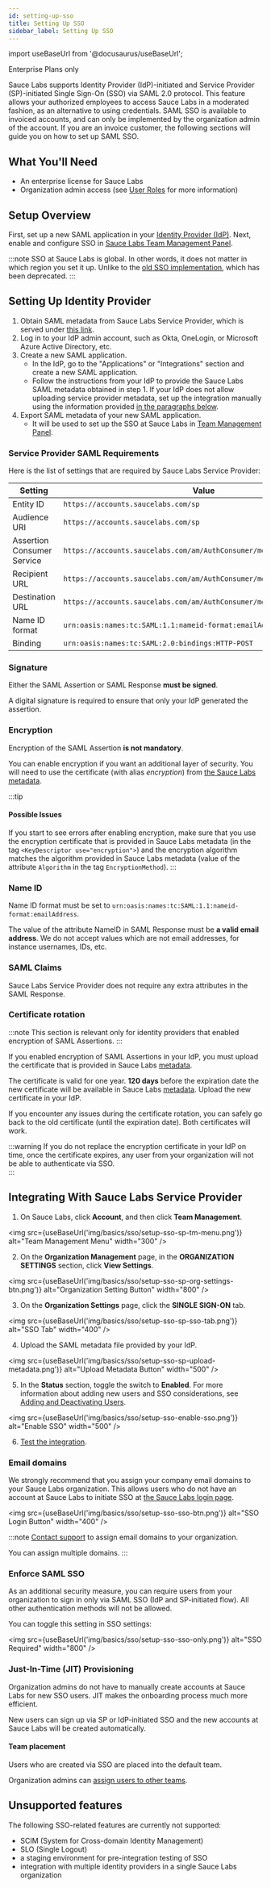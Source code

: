 ```yaml
---
id: setting-up-sso
title: Setting Up SSO
sidebar_label: Setting Up SSO
---
```


import useBaseUrl from '@docusaurus/useBaseUrl';

<p><span className="sauceDBlue">Enterprise Plans only</span></p>

Sauce Labs supports Identity Provider (IdP)-initiated and Service Provider (SP)-initiated Single Sign-On (SSO) via SAML 2.0 protocol. This feature allows your authorized employees to access Sauce Labs in a moderated fashion, as an alternative to using credentials. SAML SSO is available to invoiced accounts, and can only be implemented by the organization admin of the account. If you are an invoice customer, the following sections will guide you on how to set up SAML SSO.

## What You'll Need

- An enterprise license for Sauce Labs
- Organization admin access (see [User Roles](/basics/acct-team-mgmt/managing-user-info) for more information)

## Setup Overview

First, set up a new SAML application in your [Identity Provider (IdP)](#setting-up-identity-provider). Next, enable and configure SSO in [Sauce Labs Team Management Panel](#integrating-with-sauce-labs-service-provider).

:::note
SSO at Sauce Labs is global. In other words, it does not matter in which region 
you set it up. Unlike to the [old SSO implementation](/basics/sso-deprecated/setting-up-single-sign-on), which has been deprecated.
:::

## Setting Up Identity Provider

1. Obtain SAML metadata from Sauce Labs Service Provider, which is served under [this link](https://accounts.saucelabs.com/am/sso/metadata/https%3A%2F%2Faccounts.saucelabs.com%2Fsp).
2. Log in to your IdP admin account, such as Okta, OneLogin, or Microsoft Azure Active Directory, etc.
3. Create a new SAML application.
   - In the IdP, go to the "Applications" or "Integrations" section and create a new SAML application.
   - Follow the instructions from your IdP to provide the Sauce Labs SAML metadata obtained in step 1. If your IdP does not allow uploading service provider metadata, set up the integration manually using the information provided [in the paragraphs below](#service-provider-saml-requirements).
4. Export SAML metadata of your new SAML application.
   - It will be used to set up the SSO at Sauce Labs in [Team Management Panel](#integrating-with-sauce-labs-service-provider).

### Service Provider SAML Requirements

Here is the list of settings that are required by Sauce Labs Service Provider:

| Setting                      | Value                                                                  |
| ---------------------------- | ---------------------------------------------------------------------- |
| Entity ID                    | `https://accounts.saucelabs.com/sp`                                    |
| Audience URI                 | `https://accounts.saucelabs.com/sp`                                    |
| Assertion Consumer Service   | `https://accounts.saucelabs.com/am/AuthConsumer/metaAlias/authtree/sp` |
| Recipient URL                | `https://accounts.saucelabs.com/am/AuthConsumer/metaAlias/authtree/sp` |
| Destination URL              | `https://accounts.saucelabs.com/am/AuthConsumer/metaAlias/authtree/sp` |
| Name ID format               | `urn:oasis:names:tc:SAML:1.1:nameid-format:emailAddress`               |
| Binding                      | `urn:oasis:names:tc:SAML:2.0:bindings:HTTP-POST`                       |

### Signature

Either the SAML Assertion or SAML Response **must be signed**.

A digital signature is required to ensure that only your IdP generated the assertion.

### Encryption

Encryption of the SAML Assertion **is not mandatory**.

You can enable encryption if you want an additional layer of security. You will need to use the certificate (with alias _encryption_) from [the Sauce Labs metadata](https://accounts.saucelabs.com/am/sso/metadata/https%3A%2F%2Faccounts.saucelabs.com%2Fsp).

:::tip

#### Possible Issues

If you start to see errors after enabling encryption, make sure that you use the encryption certificate that is provided in Sauce Labs metadata (in the tag `<KeyDescriptor use="encryption">`) and the encryption algorithm matches the algorithm provided in Sauce Labs metadata (value of the attribute `Algorithm` in the tag `EncryptionMethod`).
:::

### Name ID

Name ID format must be set to `urn:oasis:names:tc:SAML:1.1:nameid-format:emailAddress`.

The value of the attribute NameID in SAML Response must be **a valid email address**. We do not accept values which are not email addresses, for instance usernames, IDs, etc.

### SAML Claims

Sauce Labs Service Provider does not require any extra attributes in the SAML Response.

### Certificate rotation

:::note
This section is relevant only for identity providers that enabled encryption of SAML Assertions.
:::

If you enabled encryption of SAML Assertions in your IdP, you must upload the certificate that is provided in Sauce Labs [metadata](https://accounts.saucelabs.com/am/sso/metadata/https%3A%2F%2Faccounts.saucelabs.com%2Fsp).

The certificate is valid for one year. **120 days** before the expiration date the new certificate will be available in Sauce Labs [metadata](https://accounts.saucelabs.com/am/sso/metadata/https%3A%2F%2Faccounts.saucelabs.com%2Fsp). Upload the new certificate in your IdP.

If you encounter any issues during the certificate rotation, you can safely go back to the old certificate (until the expiration date). Both certificates will work.

:::warning
If you do not replace the encryption certificate in your IdP on time, once the certificate expires, any user from your organization will not be able to authenticate via SSO.  
:::

## Integrating With Sauce Labs Service Provider

1. On Sauce Labs, click **Account**, and then click **Team Management**.

<img src={useBaseUrl('img/basics/sso/setup-sso-sp-tm-menu.png')} alt="Team Management Menu" width="300" />

2. On the **Organization Management** page, in the **ORGANIZATION SETTINGS** section, click **View Settings**.

<img src={useBaseUrl('img/basics/sso/setup-sso-sp-org-settings-btn.png')} alt="Organization Setting Button" width="800" />

3. On the **Organization Settings** page, click the **SINGLE SIGN-ON** tab.

<img src={useBaseUrl('img/basics/sso/setup-sso-sp-sso-tab.png')} alt="SSO Tab" width="400" />

4. Upload the SAML metadata file provided by your IdP.

<img src={useBaseUrl('img/basics/sso/setup-sso-sp-upload-metadata.png')} alt="Upload Metadata Button" width="500" />

5. In the **Status** section, toggle the switch to **Enabled**. For more information about adding new users and SSO considerations, see [Adding and Deactivating Users](/basics/acct-team-mgmt/adding-deactivating-users).

<img src={useBaseUrl('img/basics/sso/setup-sso-enable-sso.png')} alt="Enable SSO" width="500" />

6. [Test the integration](/basics/sso/logging-in-via-sso).

### Email domains

We strongly recommend that you assign your company email domains to your Sauce Labs organization. This allows users who do not have an account at Sauce Labs to initiate SSO at [the Sauce Labs login page](https://accounts.saucelabs.com).

<img src={useBaseUrl('img/basics/sso/setup-sso-sso-btn.png')} alt="SSO Login Button" width="400" />

:::note
<a href="mailto:help@saucelabs.com">Contact support</a> to assign email domains to your organization.

You can assign multiple domains.
:::

### Enforce SAML SSO

As an additional security measure, you can require users from your organization to sign in only via SAML SSO (IdP and SP-initiated flow). All other authentication methods will not be allowed.

You can toggle this setting in SSO settings:

<img src={useBaseUrl('img/basics/sso/setup-sso-sso-only.png')} alt="SSO Required" width="800" />

### Just-In-Time (JIT) Provisioning

Organization admins do not have to manually create accounts at Sauce Labs for new SSO users. JIT makes the onboarding process much more efficient.

New users can sign up via SP or IdP-initiated SSO and the new accounts at Sauce Labs will be created automatically.

#### Team placement

Users who are created via SSO are placed into the default team.

Organization admins can [assign users to other teams](/basics/acct-team-mgmt/assigning-removing-users-teams).

## Unsupported features

The following SSO-related features are currently not supported:

- SCIM (System for Cross-domain Identity Management)
- SLO (Single Logout)
- a staging environment for pre-integration testing of SSO
- integration with multiple identity providers in a single Sauce Labs organization
